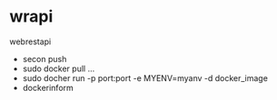 # wrapi
webrestapi
+ secon push
+ sudo docker pull ...
+ sudo docher run -p port:port -e MYENV=myanv -d docker_image
+ dockerinform
